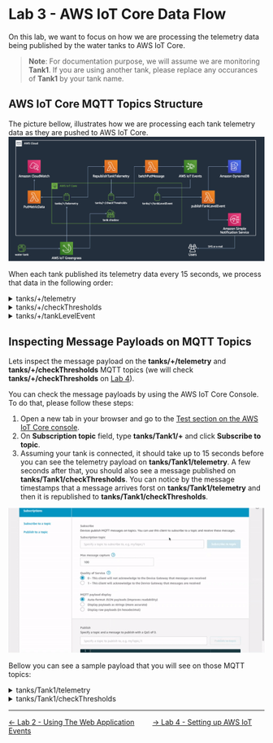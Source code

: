 # Lab 3 - AWS IoT Core Data Flow
On this lab, we want to focus on how we are processing the telemetry data being published by the water tanks to AWS IoT Core. 

> **Note**: For documentation purpose, we will assume we are monitoring **Tank1**. If you are using another tank, please replace any occurances of **Tank1** by your tank name. 

## AWS IoT Core MQTT Topics Structure
The picture bellow, illustrates how we are processing each tank telemetry data as they are pushed to AWS IoT Core.
![](../imgs/lab3/fig1.png)

When each tank published its telemetry data every 15 seconds, we process that data in the following order:

<details>
    <summary>tanks/+/telemetry</summary>

As you saw on [Lab 1](1-connecting-wt-iot-core), each tank sends 15 datapoints every 15 seconds to the **tanks/+/telemetry** MQTT topic.

On AWS IoT Core, we have 2 AWS IoT rules:
1. The first one, forwards that telemetry data to the **PutMetricData** AWS Lambda function that will publish all the datapoints as an Amazon CloudWatch custom metric. You can see the last 15 minutes of that metric on the web application, as described on [Lab2](2-webapp#Viewing-Historical-Data).
2. The second one, forwards that telemetry data to the **RepublishTankTelemetry** AWS Lambda function that gets the **last** data point on that set and republishes it to the **tanks/+/checkThresholds**  MQTT topic.
</details>

<details>
    <summary>tanks/+/checkThresholds</summary>

This MQTT topic has an AWS IoT rule that sends that information to AWS IoT Events. On [Lab 4](4-iot-events.md), we will setup AWS IoT Evets to keep track of the tank state.
</details>

<details>
    <summary>tanks/+/tankLevelEvent</summary>

On [Lab 4](4-iot-events.md), we will setup AWS IoT Events to detect the tank status and publish it to this MQTT topic.
</details>

## Inspecting Message Payloads on MQTT Topics
Lets inspect the message payload on the **tanks/+/telemetry** and **tanks/+/checkThresholds** MQTT topics (we will check **tanks/+/checkThresholds** on [Lab 4](4-iot-events.md)).

You can check the message payloads by using the AWS IoT Core Console. To do that, please follow these steps:

1. Open a new tab in your browser and go to the [Test section on the AWS IoT Core console](https://us-east-1.console.aws.amazon.com/iot/home?region=us-east-1#/test).
2. On **Subscription topic** field, type **tanks/Tank1/+** and click **Subscribe to topic**.
3. Assuming your tank is connected, it should take up to 15 seconds before you can see the telemetry payload on **tanks/Tank1/telemetry**. A few seconds after that, you should also see a message published on **tanks/Tank1/checkThresholds**. You can notice by the message timestamps that a message arrives forst on **tanks/Tank1/telemetry** and then it is republished to **tanks/Tank1/checkThresholds**.

![](../imgs/lab3/fig2.gif)

Bellow you can see a sample payload that you will see on those MQTT topics:

<details>
    <summary>tanks/Tank1/telemetry</summary>

```json
{
  "telemetry": [
    {
      "recorded_at": 1568745296802,
      "tankLevel": 50
    },
    {
      "recorded_at": 1568745297813,
      "tankLevel": 50
    },
    {
      "recorded_at": 1568745298816,
      "tankLevel": 50
    },
    {
      "recorded_at": 1568745299821,
      "tankLevel": 50
    },
    {
      "recorded_at": 1568745300825,
      "tankLevel": 50
    },
    {
      "recorded_at": 1568745301829,
      "tankLevel": 50
    },
    {
      "recorded_at": 1568745302833,
      "tankLevel": 50
    },
    {
      "recorded_at": 1568745303836,
      "tankLevel": 50
    },
    {
      "recorded_at": 1568745304841,
      "tankLevel": 50
    },
    {
      "recorded_at": 1568745305846,
      "tankLevel": 50
    },
    {
      "recorded_at": 1568745306846,
      "tankLevel": 50
    },
    {
      "recorded_at": 1568745307849,
      "tankLevel": 50
    },
    {
      "recorded_at": 1568745308851,
      "tankLevel": 50
    },
    {
      "recorded_at": 1568745309856,
      "tankLevel": 50
    }
  ]
}
```
</details>

<details>
    <summary>tanks/Tank1/checkThresholds</summary>

```json
{
  "tankId": "Tank1",
  "sensorData": {
    "tankLevel": 50,
    "recorded_at": 1568745309856
  }
}
```
>Note: The recorded_at and tankLevel fields match exactly the ones on the last datapoint that arrives at **tanks/Tank1/telemetry**.
</details>

---
[<- Lab 2 - Using The Web Application](2-webapp.md)&nbsp;&nbsp;&nbsp;&nbsp;&nbsp;&nbsp;&nbsp;&nbsp;&nbsp;[-> Lab 4 - Setting up AWS IoT Events](4-iot-events.md)